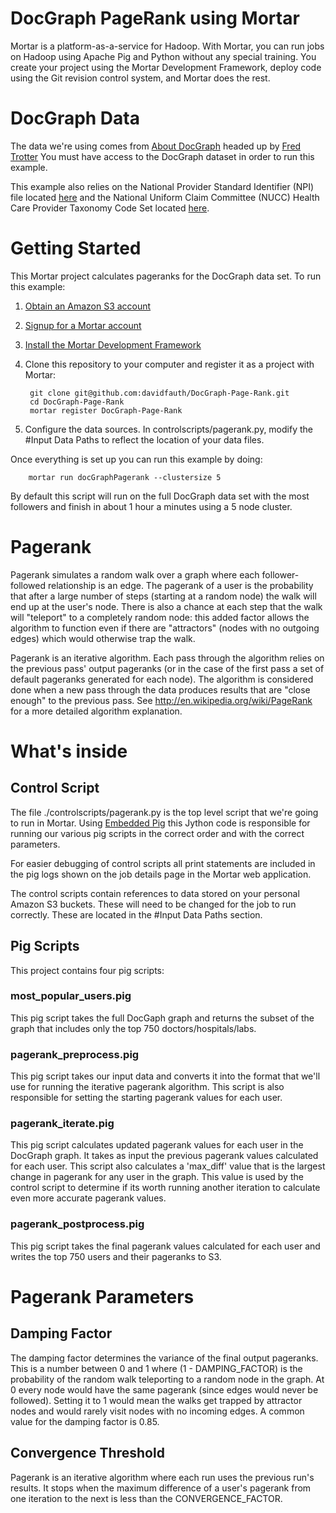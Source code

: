 # DocGraph PageRank using Mortar

Mortar is a platform-as-a-service for Hadoop.  With Mortar, you can run jobs on Hadoop using Apache Pig and Python without any special training.  You create your project using the Mortar Development Framework, deploy code using the Git revision control system, and Mortar does the rest.

# DocGraph Data

The data we're using comes from [About DocGraph](http://notonlydev.com/docgraph/) headed up by [Fred Trotter](http://twitter.com/fredtrotter)
You must have access to the DocGraph dataset in order to run this example. 

This example also relies on the National Provider Standard Identifier (NPI) file located [here](http://nppes.viva-it.com/NPI_Files.html) and the 
National Uniform Claim Committee (NUCC) Health Care Provider Taxonomy Code Set located [here](http://www.nucc.org/index.php?option=com_content&view=article&id=107&Itemid=132).

# Getting Started

This Mortar project calculates pageranks for the DocGraph data set.  To run this example:
1. [Obtain an Amazon S3 account](http://aws.amazon.com/s3/)
1. [Signup for a Mortar account](https://app.mortardata.com/signup)
1. [Install the Mortar Development Framework](http://help.mortardata.com/#!/install_mortar_development_framework)
1. Clone this repository to your computer and register it as a project with Mortar:

        git clone git@github.com:davidfauth/DocGraph-Page-Rank.git
        cd DocGraph-Page-Rank
        mortar register DocGraph-Page-Rank
		
1. Configure the data sources. 
		In controlscripts/pagerank.py, modify the #Input Data Paths to reflect the location of your data files.
		

Once everything is set up you can run this example by doing:

        mortar run docGraphPagerank --clustersize 5

By default this script will run on the full DocGraph data set with the most followers and finish in about 1 hour a minutes using a 5 node cluster.


# Pagerank

Pagerank simulates a random walk over a graph where each follower-followed relationship is an edge. The pagerank of a user is the probability that after a large number of steps (starting at a random node) the walk will end up at the user's node. There is also a chance at each step that the walk will "teleport" to a completely random node: this added factor allows the algorithm to function even if there are "attractors" (nodes with no outgoing edges) which would otherwise trap the walk.

Pagerank is an iterative algorithm.  Each pass through the algorithm relies on the previous pass' output pageranks (or in the case of the first pass a set of default pageranks generated for each node).  The algorithm is considered done when a new pass through the data produces results that are "close enough" to the previous pass.  See http://en.wikipedia.org/wiki/PageRank for a more detailed algorithm explanation.

# What's inside

## Control Script

The file ./controlscripts/pagerank.py is the top level script that we're going to run in Mortar.  Using [Embedded Pig](http://help.mortardata.com/reference/pig/embedded_pig) this Jython code is responsible for running our various pig scripts in the correct order and with the correct parameters.

For easier debugging of control scripts all print statements are included in the pig logs shown on the job details page in the Mortar web application.

The control scripts contain references to data stored on your personal Amazon S3 buckets. These will need to be changed for the job to run correctly. These are located in the #Input Data Paths section.

## Pig Scripts

This project contains four pig scripts:

### most\_popular\_users.pig

This pig script takes the full DocGaph graph and returns the subset of the graph that includes only the top 750 doctors/hospitals/labs. 

### pagerank\_preprocess.pig

This pig script takes our input data and converts it into the format that we'll use for running the iterative pagerank algorithm.  This script is also responsible for setting the starting pagerank values for each user.

### pagerank\_iterate.pig

This pig script calculates updated pagerank values for each user in the DocGraph graph.  It takes as input the previous pagerank values calculated for each user.  This script also calculates a 'max\_diff' value that is the largest change in pagerank for any user in the graph.  This value is used by the control script to determine if its worth running another iteration to calculate even more accurate pagerank values.

### pagerank\_postprocess.pig

This pig script takes the final pagerank values calculated for each user and writes the top 750 users and their pageranks to S3.

# Pagerank Parameters

## Damping Factor

The damping factor determines the variance of the final output pageranks.  This is a number between 0 and 1 where (1 - DAMPING\_FACTOR) is the probability of the random walk teleporting to a random node in the graph. At 0 every node would have the same pagerank (since edges would never be followed).  Setting it to 1 would mean the walks get trapped by attractor nodes and would rarely visit nodes with no incoming edges.  A common value for the damping factor is 0.85.

## Convergence Threshold

Pagerank is an iterative algorithm where each run uses the previous run's results.  It stops when the maximum difference of a user's pagerank from one iteration to the next is less than the CONVERGENCE\_FACTOR.
